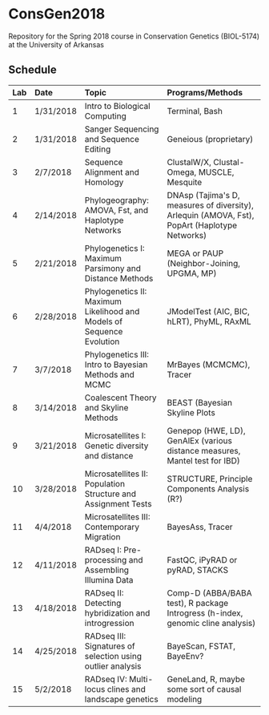 # ConsGen2018
Repository for the Spring 2018 course in Conservation Genetics (BIOL-5174) at the University of Arkansas

## Schedule
| Lab           | Date           | Topic  | Programs/Methods |
| :------------|:-------------|:-----|:-----|
| 1         | 1/31/2018 | Intro to Biological Computing | Terminal, Bash |
| 2         | 1/31/2018    |  Sanger Sequencing and Sequence Editing | Geneious (proprietary) |
| 3         | 2/7/2018    | Sequence Alignment and Homology |ClustalW/X, Clustal-Omega, MUSCLE, Mesquite|
| 4 | 2/14/2018 | Phylogeography: AMOVA, Fst, and Haplotype Networks | DNAsp (Tajima's D, measures of diversity), Arlequin (AMOVA, Fst), PopArt (Haplotype Networks) |
| 5 | 2/21/2018 | Phylogenetics I: Maximum Parsimony and Distance Methods | MEGA or PAUP (Neighbor-Joining, UPGMA, MP) | 
| 6 | 2/28/2018 | Phylogenetics II: Maximum Likelihood and Models of Sequence Evolution | JModelTest (AIC, BIC, hLRT), PhyML, RAxML |
| 7 | 3/7/2018 | Phylogenetics III: Intro to Bayesian Methods and MCMC | MrBayes (MCMCMC), Tracer | 
| 8 | 3/14/2018 | Coalescent Theory and Skyline Methods | BEAST (Bayesian Skyline Plots | 
| 9 | 3/21/2018 | Microsatellites I: Genetic diversity and distance | Genepop (HWE, LD), GenAlEx (various distance measures, Mantel test for IBD) | 
| 10 | 3/28/2018 | Microsatellites II: Population Structure and Assignment Tests | STRUCTURE, Principle Components Analysis (R?) | 
| 11 | 4/4/2018 | Microsatellites III: Contemporary Migration | BayesAss, Tracer |
| 12 | 4/11/2018 | RADseq I: Pre-processing and Assembling Illumina Data | FastQC, iPyRAD or pyRAD, STACKS | 
| 13 | 4/18/2018 | RADseq II: Detecting hybridization and introgression | Comp-D (ABBA/BABA test), R package Introgress (h-index, genomic cline analysis)| 
| 14 | 4/25/2018 | RADseq III: Signatures of selection using outlier analysis | BayeScan, FSTAT, BayeEnv? | 
| 15 | 5/2/2018 | RADseq IV: Multi-locus clines and landscape genetics | GeneLand, R, maybe some sort of causal modeling | 



